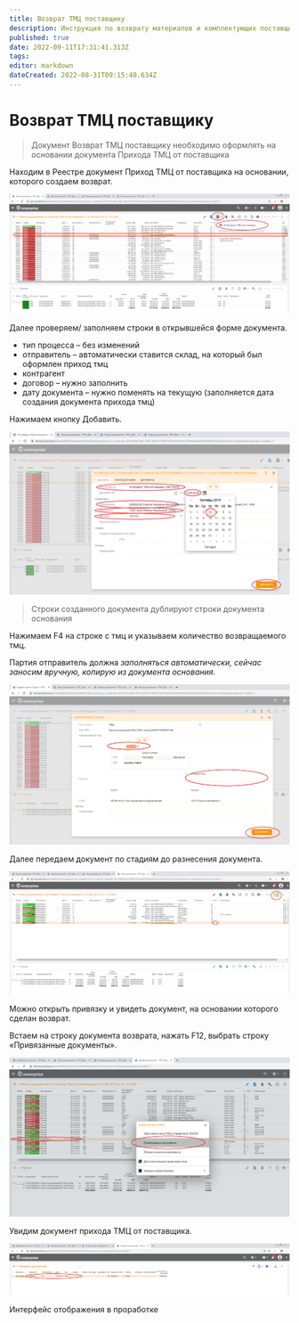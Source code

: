 ```yaml
---
title: Возврат ТМЦ поставщику
description: Инструкция по возврату материалов и комплектующих поставщику
published: true
date: 2022-09-11T17:31:41.313Z
tags: 
editor: markdown
dateCreated: 2022-08-31T09:15:40.634Z
---
```


# Возврат ТМЦ поставщику

>Документ Возврат ТМЦ поставщику необходимо оформлять на основании документа Прихода ТМЦ от поставщика

Находим в Реестре документ Приход ТМЦ от поставщика на основании, которого создаем возврат.

![1.png](<../../assets/0 (57).png>)

Далее проверяем/ заполняем строки в открывшейся форме документа.

* тип процесса – без изменений
* отправитель – автоматически ставится склад, на который был оформлен приход тмц
* контрагент
* договор – нужно заполнить
* дату документа – нужно поменять на текущую (заполняется дата создания документа прихода тмц)

Нажимаем кнопку Добавить.

![2.png](<../../assets/1 (42).png>)

>Строки созданного документа дублируют строки документа основания

Нажимаем F4 на строке с тмц и указываем количество возвращаемого тмц.

Партия отправитель должна _заполняться автоматически, сейчас заносим вручную, копирую из документа основания._

![4.png](<../../assets/2 (37).png>)

Далее передаем документ по стадиям до разнесения документа.

![6.png](<../../assets/3 (102).png>)

Можно открыть привязку и увидеть документ, на основании которого сделан возврат.

Встаем на строку документа возврата, нажать F12, выбрать строку «Привязанные документы».

![5.png](<../../assets/4 (55).png>)

Увидим документ прихода ТМЦ от поставщика.

![6.png](<../../assets/5 (66).png>)

Интерфейс отображения в проработке
